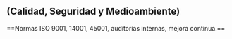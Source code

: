 
## (Calidad, Seguridad y Medioambiente)

==Normas ISO 9001, 14001, 45001, auditorías
internas, mejora continua.==


